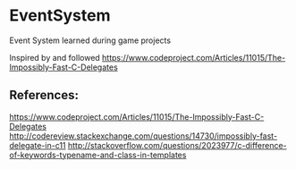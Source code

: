 # EventSystem
Event System learned during game projects

Inspired by and followed
https://www.codeproject.com/Articles/11015/The-Impossibly-Fast-C-Delegates

## References:
https://www.codeproject.com/Articles/11015/The-Impossibly-Fast-C-Delegates
http://codereview.stackexchange.com/questions/14730/impossibly-fast-delegate-in-c11
http://stackoverflow.com/questions/2023977/c-difference-of-keywords-typename-and-class-in-templates
